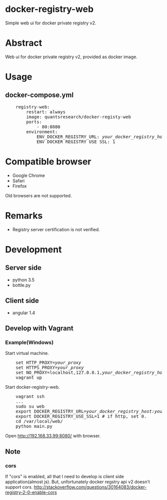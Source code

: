 # docker-registry-web
Simple web ui for docker private registry v2.

# Abstract
Web ui for docker private registry v2, provided as docker image.

# Usage

## docker-compose.yml
<pre>
    registry-web:
        restart: always
        image: quantsresearch/docker-registy-web
        ports:
            - 80:8080
        environment:
            ENV_DOCKER_REGISTRY_URL: <i>your_docker_registry_host:your_docker_registry_port</i>
            ENV_DOCKER_REGISTRY_USE_SSL: 1
</pre>

# Compatible browser
* Google Chrome
* Safari
* Firefox

Old browsers are not supported.

# Remarks
* Registry server certification is not verified.


# Development

## Server side
* python 3.5
* bottle.py

## Client side
* angular 1.4

## Develop with Vagrant

### Example(Windows)

Start virtual machine.
<pre>
    set HTTP_PROXY=<i>your_proxy</i>
    set HTTPS_PROXY=<i>your_proxy</i>
    set NO_PROXY=localhost,127.0.0.1,<i>your_docker_registry_host(if your docker registry server exists behind proxy)</i>
    vagrant up
</pre>

Start docker-registry-web.
<pre>
    vagrant ssh
    ...
    sudo su web
    export DOCKER_REGISTRY_URL=<i>your_docker_registry_host:your_docker_registry_port</i>
    export DOCKER_REGISTRY_USE_SSL=1 # if http, set 0.
    cd /var/local/web/
    python main.py
</pre>
Open http://192.168.33.99:8080/ with browser.
    
## Note

### cors
If "cors" is enabled, all that I need to develop is client side application(almost js).
But, unfortunately docker regstry api v2 doesn't support cors.
http://stackoverflow.com/questions/30164083/docker-registry-2-0-enable-cors

